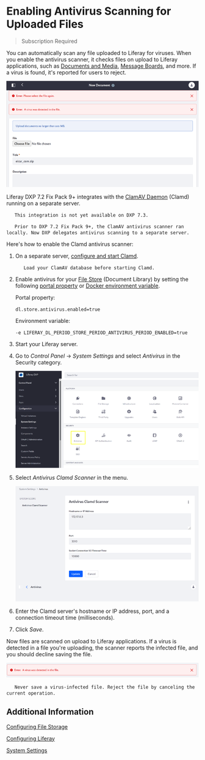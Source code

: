# Enabling Antivirus Scanning for Uploaded Files

> Subscription Required

You can automatically scan any file uploaded to Liferay for viruses. When you enable the antivirus scanner, it checks files on upload to Liferay applications, such as [Documents and Media](../sharing-documents-and-media.md), [Message Boards](../../../collaboration-and-social/message-boards/user-guide/getting-started-with-message-boards.md), and more. If a virus is found, it's reported for users to reject.

![The scanner detects virus-infected files on upload to Documents and Media and other Liferay applications.](./enabling-antivirus-scanning-for-uploaded-files/images/01.png)

Liferay DXP 7.2 Fix Pack 9+ integrates with the [ClamAV Daemon](https://www.clamav.net/documents/scanning#clamd) (Clamd) running on a separate server.

```note::
   This integration is not yet available on DXP 7.3.
```

```note::
   Prior to DXP 7.2 Fix Pack 9+, the ClamAV antivirus scanner ran locally. Now DXP delegates antivirus scanning to a separate server.
```

Here's how to enable the Clamd antivirus scanner:

1. On a separate server, [configure and start Clamd](https://www.clamav.net/documents/scanning#clamd).

    ```important::
       Load your ClamAV database before starting Clamd.
    ```

1. Enable antivirus for your [File Store](../../../system-administration/file-storage/configuring-file-storage.md) (Document Library) by setting the following [portal property](../../../installation-and-upgrades/reference/portal-properties.md) or [Docker environment variable](../../../installation-and-upgrades/installing-liferay/using-liferay-docker-images/configuring-containers.md).

    Portal property:

    ```propertie
    dl.store.antivirus.enabled=true
    ```

    Environment variable:

    ```properties
    -e LIFERAY_DL_PERIOD_STORE_PERIOD_ANTIVIRUS_PERIOD_ENABLED=true
    ```

1. Start your Liferay server.

1. Go to *Control Panel* &rarr; *System Settings* and select *Antivirus* in the Security category.

    ![Antivirus is in the Security category in System Settings.](./enabling-antivirus-scanning-for-uploaded-files/images/02.png)

1. Select *Antivirus Clamd Scanner* in the menu.

    ![Antivirus Clamd Scanner configuration](./enabling-antivirus-scanning-for-uploaded-files/images/03.png)

1. Enter the Clamd server's hostname or IP address, port, and a connection timeout time (milliseconds).

1. Click *Save*.

Now files are scanned on upload to Liferay applications. If a virus is detected in a file you're uploading, the scanner reports the infected file, and you should decline saving the file.

![Here's the virus detection message.](./enabling-antivirus-scanning-for-uploaded-files/images/04.png)

```important::
   Never save a virus-infected file. Reject the file by canceling the current operation.
```

## Additional Information

[Configuring File Storage](../../../system-administration/file-storage/configuring-file-storage.md)

[Configuring Liferay](../../../system-administration/configuring_liferay.html)

[System Settings](../../../system-administration/configuring-liferay/system-settings.md)
